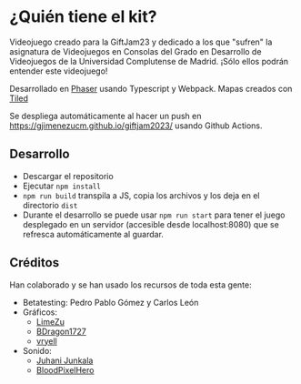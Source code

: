 # ¿Quién tiene el kit?

Videojuego creado para la GiftJam23  y dedicado a los que "sufren" la asignatura de Videojuegos en Consolas del Grado en Desarrollo de Videojuegos de la Universidad Complutense de Madrid. ¡Sólo ellos podrán entender este videojuego!

Desarrollado en [Phaser](https://phaser.io/) usando Typescript y Webpack. Mapas creados con [Tiled](https://www.mapeditor.org/)

Se despliega automáticamente al hacer un push en <https://gjimenezucm.github.io/giftjam2023/> usando Github Actions.

## Desarrollo

- Descargar el repositorio
- Ejecutar `npm install`
- `npm run build` transpila a JS, copia los archivos y los deja en el directorio `dist`
- Durante el desarrollo se puede usar `npm run start` para tener el juego desplegado en un servidor (accesible desde localhost:8080) que se refresca automáticamente al guardar.

## Créditos

Han colaborado y se han usado los recursos de toda esta gente:

- Betatesting: Pedro Pablo Gómez y Carlos León
- Gráficos:
    - [LimeZu](https://limezu.itch.io/)
    - [BDragon1727](https://bdragon1727.itch.io/)
    - [vryell](https://vryell.itch.io/)
- Sonido:
    - [Juhani Junkala](https://juhanijunkala.com/)
    - [BloodPixelHero](https://freesound.org/people/BloodPixelHero/)
